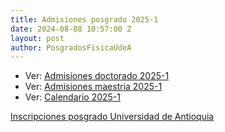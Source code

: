 ```yaml
---
title: Admisiones posgrado 2025-1
date: 2024-08-08 10:57:00 Z
layout: post
author: PosgradosFisicaUdeA
---
```


* Ver: [Admisiones doctorado 2025-1](https://drive.google.com/file/d/1GLse22SYF7xgsjVvczfxNGfXaY5DuKrZ/view?usp=drive_link)
* Ver: [Admisiones maestria 2025-1](https://drive.google.com/file/d/1RwXjMirS1sjXW4BtUe7ykgGQw19b1OHb/view?usp=sharing)
* Ver: [Calendario 2025-1](https://drive.google.com/file/d/1FXlgeYS3oCqm2BTb-_Jto3mwgg1sDrHc/view?usp=sharing)




<!-- more -->
[Inscripciones posgrado Universidad de Antioquia](http://bit.ly/posgrado2018-2)
